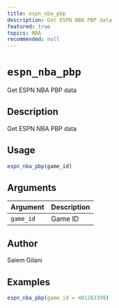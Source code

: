 ```yaml
---
title: espn_nba_pbp
description: Get ESPN NBA PBP data
featured: true
topics: NBA
recommended: null
---
```

# `espn_nba_pbp`

Get ESPN NBA PBP data


## Description

Get ESPN NBA PBP data


## Usage

```r
espn_nba_pbp(game_id)
```


## Arguments

Argument      |Description
------------- |----------------
`game_id`     |     Game ID


## Author

Saiem Gilani


## Examples

```r
espn_nba_pbp(game_id = 401283399)
```


